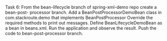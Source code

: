 Task 6: From the bean-lifecycle branch of spring-xml-demo repo create a bean-post- processor branch. Add a BeanPostProcessorDemoBean class in com.stackroute.demo that implements BeanPostProcessor Override the required methods to print out messages. Define BeanLifecycleDemoBean as a bean in beans.xml. Run the application and observe the result. Push the code to bean-post-processor branch.
